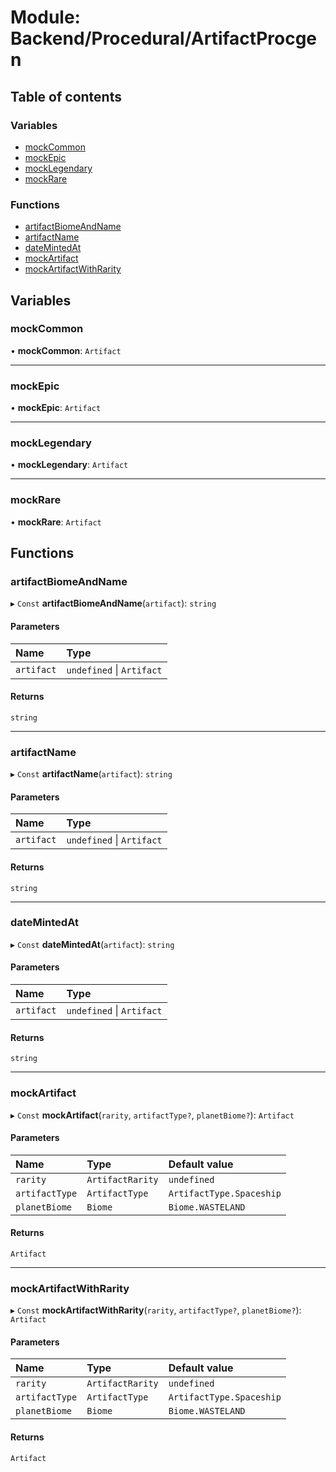 # Module: Backend/Procedural/ArtifactProcgen

## Table of contents

### Variables

- [mockCommon](Backend_Procedural_ArtifactProcgen.md#mockcommon)
- [mockEpic](Backend_Procedural_ArtifactProcgen.md#mockepic)
- [mockLegendary](Backend_Procedural_ArtifactProcgen.md#mocklegendary)
- [mockRare](Backend_Procedural_ArtifactProcgen.md#mockrare)

### Functions

- [artifactBiomeAndName](Backend_Procedural_ArtifactProcgen.md#artifactbiomeandname)
- [artifactName](Backend_Procedural_ArtifactProcgen.md#artifactname)
- [dateMintedAt](Backend_Procedural_ArtifactProcgen.md#datemintedat)
- [mockArtifact](Backend_Procedural_ArtifactProcgen.md#mockartifact)
- [mockArtifactWithRarity](Backend_Procedural_ArtifactProcgen.md#mockartifactwithrarity)

## Variables

### mockCommon

• **mockCommon**: `Artifact`

---

### mockEpic

• **mockEpic**: `Artifact`

---

### mockLegendary

• **mockLegendary**: `Artifact`

---

### mockRare

• **mockRare**: `Artifact`

## Functions

### artifactBiomeAndName

▸ `Const` **artifactBiomeAndName**(`artifact`): `string`

#### Parameters

| Name       | Type                      |
| :--------- | :------------------------ |
| `artifact` | `undefined` \| `Artifact` |

#### Returns

`string`

---

### artifactName

▸ `Const` **artifactName**(`artifact`): `string`

#### Parameters

| Name       | Type                      |
| :--------- | :------------------------ |
| `artifact` | `undefined` \| `Artifact` |

#### Returns

`string`

---

### dateMintedAt

▸ `Const` **dateMintedAt**(`artifact`): `string`

#### Parameters

| Name       | Type                      |
| :--------- | :------------------------ |
| `artifact` | `undefined` \| `Artifact` |

#### Returns

`string`

---

### mockArtifact

▸ `Const` **mockArtifact**(`rarity`, `artifactType?`, `planetBiome?`): `Artifact`

#### Parameters

| Name           | Type             | Default value            |
| :------------- | :--------------- | :----------------------- |
| `rarity`       | `ArtifactRarity` | `undefined`              |
| `artifactType` | `ArtifactType`   | `ArtifactType.Spaceship` |
| `planetBiome`  | `Biome`          | `Biome.WASTELAND`        |

#### Returns

`Artifact`

---

### mockArtifactWithRarity

▸ `Const` **mockArtifactWithRarity**(`rarity`, `artifactType?`, `planetBiome?`): `Artifact`

#### Parameters

| Name           | Type             | Default value            |
| :------------- | :--------------- | :----------------------- |
| `rarity`       | `ArtifactRarity` | `undefined`              |
| `artifactType` | `ArtifactType`   | `ArtifactType.Spaceship` |
| `planetBiome`  | `Biome`          | `Biome.WASTELAND`        |

#### Returns

`Artifact`
